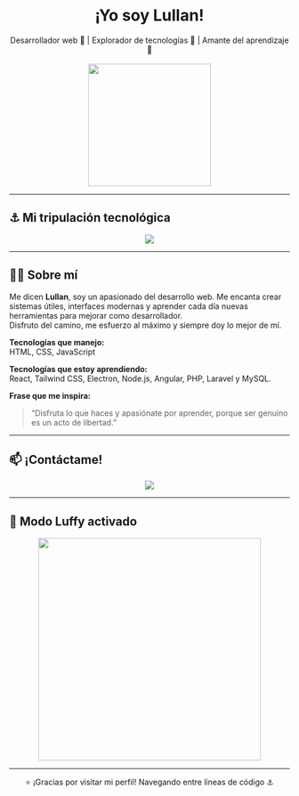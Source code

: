 <h1 align="center"> ¡Yo soy Lullan! </h1>

<p align="center">
  Desarrollador web 🧭 | Explorador de tecnologías 🌊 | Amante del aprendizaje 🍜  
  <br><br>
  <img src="https://media.tenor.com/VLL0QU1L7dQAAAAC/luffy-one-piece.gif" width="220"/>
</p>

---

## ⚓ Mi tripulación tecnológica

<div align="center">
  <img src="https://skillicons.dev/icons?i=html,css,js,react,tailwind,angular,bootstrap,nodejs,php,laravel,mysql,electron" />
</div>

---

## 🏴‍☠️ Sobre mí

Me dicen **Lullan**, soy un apasionado del desarrollo web. Me encanta crear sistemas útiles, interfaces modernas y aprender cada día nuevas herramientas para mejorar como desarrollador.  
Disfruto del camino, me esfuerzo al máximo y siempre doy lo mejor de mí.

**Tecnologías que manejo:**  
HTML, CSS, JavaScript

**Tecnologías que estoy aprendiendo:**  
React, Tailwind CSS, Electron, Node.js, Angular, PHP, Laravel y MySQL.

**Frase que me inspira:**  
> “Disfruta lo que haces y apasiónate por aprender, porque ser genuino es un acto de libertad.”

---

## 📫 ¡Contáctame!

<p align="center">
  <a href="mailto:juankmilo0511@gmail.com">
    <img src="https://img.shields.io/badge/Gmail-D14836?style=for-the-badge&logo=gmail&logoColor=white" />
  </a>
</p>

---

## 🍖 Modo Luffy activado

<p align="center">
  <img src="[https://media.giphy.com/media/IThjAlJnD9WNO/giphy.gif](https://static1.cbrimages.com/wordpress/wp-content/uploads/2020/03/Featured-Image-Luffy.jpg)" width="400" />
</p>

---

<p align="center">
  ⭐ ¡Gracias por visitar mi perfil!  
  Navegando entre líneas de código ⚓
</p>

